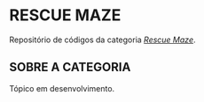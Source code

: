 # RESCUE MAZE
Repositório de códigos da categoria [*Rescue Maze*](http://www.cbrobotica.org/?page_id=144).

## SOBRE A CATEGORIA

Tópico em desenvolvimento.
